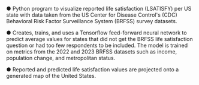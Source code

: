 ● Python program to visualize reported life satisfaction (LSATISFY) per US state with data taken from the US Center for Disease Control's (CDC) Behavioral Risk Factor Surveillance System (BRFSS) survey datasets.

● Creates, trains, and uses a Tensorflow feed-forward neural network to predict average values for states that did not get the BRFSS life satisfaction question or had too few respondents to be included. The model is trained on metrics from the 2022 and 2023 BRFSS datasets such as income, population change, and metropolitan status.

● Reported and predicted life satisfaction values are projected onto a generated map of the United States.
